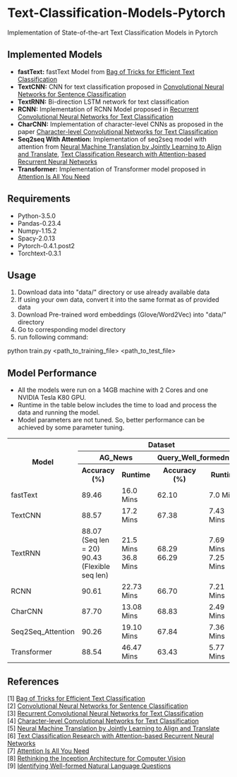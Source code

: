 # Text-Classification-Models-Pytorch
Implementation of State-of-the-art Text Classification Models in Pytorch

## Implemented Models
- **fastText:** fastText Model from [Bag of Tricks for Efficient Text Classification](https://arxiv.org/abs/1607.01759)
- **TextCNN:** CNN for text classification proposed in [Convolutional Neural Networks for Sentence Classification](https://arxiv.org/abs/1408.5882)
- **TextRNN:** Bi-direction LSTM network for text classification
- **RCNN:** Implementation of RCNN Model proposed in [Recurrent Convolutional Neural Networks for Text Classification](https://www.aaai.org/ocs/index.php/AAAI/AAAI15/paper/download/9745/9552)
- **CharCNN:** Implementation of character-level CNNs as proposed in the paper [Character-level Convolutional Networks for Text Classification](https://papers.nips.cc/paper/5782-character-level-convolutional-networks-for-text-classification.pdf)
- **Seq2seq With Attention:** Implementation of seq2seq model with attention from [Neural Machine Translation by Jointly Learning to Align and Translate](https://arxiv.org/pdf/1409.0473.pdf), [Text Classification Research with Attention-based Recurrent Neural Networks](http://univagora.ro/jour/index.php/ijccc/article/download/3142/pdf)
- **Transformer:** Implementation of Transformer model proposed in [Attention Is All You Need](https://arxiv.org/abs/1706.03762)

## Requirements
- Python-3.5.0
- Pandas-0.23.4
- Numpy-1.15.2
- Spacy-2.0.13
- Pytorch-0.4.1.post2
- Torchtext-0.3.1

## Usage
1) Download data into "data/" directory or use already available data
2) If using your own data, convert it into the same format as of provided data 
3) Download Pre-trained word embeddings (Glove/Word2Vec) into "data/" directory
4) Go to corresponding model directory
5) run following command:

python train.py <path_to_training_file> <path_to_test_file>

## Model Performance
- All the models were run on a 14GB machine with 2 Cores and one NVIDIA Tesla K80 GPU.
- Runtime in the table below includes the time to load and process the data and running the model.
- Model parameters are not tuned. So, better performance can be achieved by some parameter tuning.

<table>
  <tr>
    <th rowspan="3">Model</th>
    <th align="center" colspan="4">Dataset</th>
  </tr>
  <tr>
    <th colspan="2">AG_News</th>
    <th colspan="2">Query_Well_formedness</th>
  </tr>
  <tr>
    <th>Accuracy (%)</th>
    <th>Runtime </th>
    <th>Accuracy (%)</th>
    <th>Runtime </th>
  </tr>
  <tr>
    <td>fastText</td>
    <td>89.46</td>
    <td>16.0 Mins</td>
    <td>62.10</td>
    <td>7.0 Mins</td>
  </tr>
  <tr>
    <td>TextCNN</td>
    <td>88.57</td>
    <td>17.2 Mins</td>
    <td>67.38</td>
    <td>7.43 Mins</td>
  </tr>
  <tr>
    <td>TextRNN</td>
    <td>88.07 (Seq len = 20) <br/> 90.43 (Flexible seq len)</td>
    <td>21.5 Mins <br/> 36.8 Mins</td>
    <td>68.29 <br/> 66.29</td>
    <td>7.69 Mins <br/> 7.25 Mins</td>
  </tr>
  <tr>
    <td>RCNN</td>
    <td>90.61</td>
    <td>22.73 Mins</td>
    <td>66.70</td>
    <td>7.21 Mins</td>
  </tr>
  <tr>
    <td>CharCNN</td>
    <td>87.70</td>
    <td>13.08 Mins</td>
    <td>68.83</td>
    <td>2.49 Mins</td>
  </tr>
  <tr>
    <td>Seq2Seq_Attention</td>
    <td>90.26</td>
    <td>19.10 Mins</td>
    <td>67.84</td>
    <td>7.36 Mins</td>
  </tr>
  <tr>
    <td>Transformer</td>
    <td>88.54</td>
    <td>46.47 Mins</td>
    <td>63.43</td>
    <td>5.77 Mins</td>
  </tr>
</table>

## References
[1] [Bag of Tricks for Efficient Text Classification](https://arxiv.org/abs/1607.01759) </br>
[2] [Convolutional Neural Networks for Sentence Classification](https://arxiv.org/abs/1408.5882) </br>
[3] [Recurrent Convolutional Neural Networks for Text Classification](https://www.aaai.org/ocs/index.php/AAAI/AAAI15/paper/download/9745/9552) </br>
[4] [Character-level Convolutional Networks for Text Classification](https://papers.nips.cc/paper/5782-character-level-convolutional-networks-for-text-classification.pdf) </br>
[5] [Neural Machine Translation by Jointly Learning to Align and Translate](https://arxiv.org/pdf/1409.0473.pdf) </br>
[6] [Text Classification Research with Attention-based Recurrent Neural Networks](http://univagora.ro/jour/index.php/ijccc/article/download/3142/pdf) </br>
[7] [Attention Is All You Need](https://arxiv.org/abs/1706.03762) </br>
[8] [Rethinking the Inception Architecture for Computer Vision](https://arxiv.org/pdf/1705.03122.pdf) </br>
[9] [Identifying Well-formed Natural Language Questions](https://arxiv.org/pdf/1808.09419.pdf) <br>
